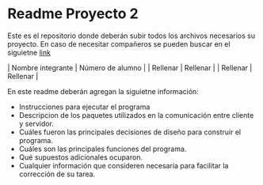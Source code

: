 # Readme Proyecto 2

Este es el repositorio donde deberán subir todos los archivos necesarios su proyecto. En caso de necesitar compañeros se pueden buscar en el siguietne [link](https://github.com/IIC2333/Foro-2020-2/issues/82)

| Nombre integrante | Número de alumno |
| Rellenar | Rellenar |
| Rellenar | Rellenar |

En este readme deberán agregan la siguietne información:
- Instrucciones para ejecutar el programa
- Descripcion de los paquetes utilizados en la comunicación entre cliente y servidor.
- Cuáles fueron las principales decisiones de diseño para construir el programa.
- Cuáles son las principales funciones del programa.
- Qué supuestos adicionales ocuparon.
- Cualquier información que consideren necesaria para facilitar la corrección de su tarea.
